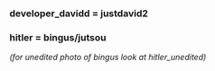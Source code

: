 
### developer_davidd = justdavid2
### hitler = bingus/jutsou
*(for unedited photo of bingus look at hitler_unedited)*
